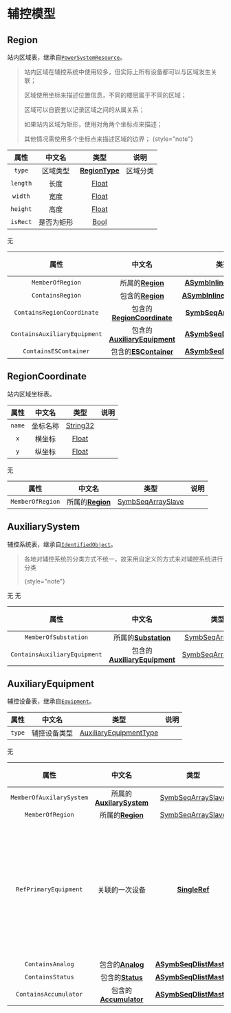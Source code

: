 # 辅控模型

## Region

站内区域表，继承自[`PowerSystemResource`](Abstract-Class.md#powersystemresource)。

> 站内区域在辅控系统中使用较多，但实际上所有设备都可以与区域发生关联；
>
> 区域使用坐标来描述位置信息，不同的楼层属于不同的区域；
>
> 区域可以自嵌套以记录区域之间的从属关系；
>
> 如果站内区域为矩形，使用对角两个坐标点来描述；
>
> 其他情况需使用多个坐标点来描述区域的边界；
> {style="note"}

<tabs>
    <tab title="维护分区">

|  **属性**  | **中文名** |                  **类型**                   | **说明** |
|:--------:|:-------:|:-----------------------------------------:|:------:|
|  `type`  |  区域类型   | [**RegionType**](Enum-Type.md#regiontype) |  区域分类  |
| `length` |   长度    |   [Float](Base-Attribute-Type.md#float)   |        |
| `width`  |   宽度    |   [Float](Base-Attribute-Type.md#float)   |        |
| `height` |   高度    |   [Float](Base-Attribute-Type.md#float)   |        |
| `isRect` |  是否为矩形  |   [Bool](Base-Attribute-Type.md#float)    |        |

</tab>
<tab title="同步分区">
无
</tab>
<tab title="索引分区">

|            **属性**            |                            **中文名**                            |                                   **类型**                                    | **说明** |
|:----------------------------:|:-------------------------------------------------------------:|:---------------------------------------------------------------------------:|:------:|
|       `MemberOfRegion`       |             所属的[**Region**](auxi-model.md#region)             |  [**ASymbInlineDlistSlave**](Base-Attribute-Type.md#asymbinlinedlistslave)  |        |
|       `ContainsRegion`       |             包含的[**Region**](auxi-model.md#region)             | [**ASymbInlineDlistMaster**](Base-Attribute-Type.md#asymbinlinedlistmaster) |        |
|  `ContainsRegionCoordinate`  |   包含的[**RegionCoordinate**](auxi-model.md#regioncoordinate)   |     [**SymbSeqArrayMaster**](Base-Attribute-Type.md#symbseqarraymaster)     |        |
| `ContainsAuxiliaryEquipment` | 包含的[**AuxiliaryEquipment**](auxi-model.md#auxiliaryequipment) |    [**ASymbSeqDlistMaster**](Base-Attribute-Type.md#asymbseqdlistmaster)    |        |
|    `ContainsESContainer`     |        包含的[**ESContainer**](ess-model.md#escontainer)         |    [**ASymbSeqDlistMaster**](Base-Attribute-Type.md#asymbseqdlistmaster)    |        |

</tab>

</tabs>

## RegionCoordinate

站内区域坐标表。

<tabs>
    <tab title="维护分区">

| **属性** | **中文名** |                  **类型**                   | **说明** |
|:------:|:-------:|:-----------------------------------------:|:------:|
| `name` |  坐标名称   | [String32](Base-Attribute-Type.md#string) |        |
|  `x`   |   横坐标   |   [Float](Base-Attribute-Type.md#float)   |        |
|  `y`   |   纵坐标   |   [Float](Base-Attribute-Type.md#float)   |        |

</tab>
<tab title="同步分区">
无
</tab>
<tab title="索引分区">

|      **属性**      |                **中文名**                |                            **类型**                             | **说明** |
|:----------------:|:-------------------------------------:|:-------------------------------------------------------------:|:------:|
| `MemberOfRegion` | 所属的[**Region**](auxi-model.md#region) | [SymbSeqArraySlave](Base-Attribute-Type.md#symbseqarrayslave) |        |

</tab>

</tabs>

## AuxiliarySystem

辅控系统表，继承自[`IdentifiedObject`](Abstract-Class.md#identifiedobject)。

> 各地对辅控系统的分类方式不统一，故采用自定义的方式来对辅控系统进行分类
>
> {style="note"}

<tabs>
    <tab title="维护分区">
无
</tab>
<tab title="同步分区">
无
</tab>
<tab title="索引分区">

|            **属性**            |                            **中文名**                            |                             **类型**                              | **说明** |
|:----------------------------:|:-------------------------------------------------------------:|:---------------------------------------------------------------:|:------:|
|     `MemberOfSubstation`     |         所属的[**Substation**](Core-Model.md#substation)         |  [SymbSeqArraySlave](Base-Attribute-Type.md#symbseqarrayslave)  |        |
| `ContainsAuxiliaryEquipment` | 包含的[**AuxiliaryEquipment**](auxi-model.md#auxiliaryequipment) | [SymbSeqArrayMaster](Base-Attribute-Type.md#symbseqarraymaster) |        |

</tab>

</tabs>

## AuxiliaryEquipment

辅控设备表，继承自[`Equipment`](Abstract-Class.md#equipment)。

<tabs>
    <tab title="维护分区">

| **属性** | **中文名** |                            **类型**                             | **说明** |
|:------:|:-------:|:-------------------------------------------------------------:|:------:|
| `type` | 辅控设备类型  | [AuxiliaryEquipmentType](Enum-Type.md#auxiliaryequipmenttype) |        |

</tab>
<tab title="同步分区">
无
</tab>
<tab title="索引分区">

|          **属性**          |                        **中文名**                         |                                **类型**                                 |    **说明**     |
|:------------------------:|:------------------------------------------------------:|:---------------------------------------------------------------------:|:-------------:|
| `MemberOfAuxilarySystem` | 所属的[**AuxilarySystem**](auxi-model.md#auxiliarysystem) |     [SymbSeqArraySlave](Base-Attribute-Type.md#symbseqarrayslave)     |               |
|     `MemberOfRegion`     |         所属的[**Region**](auxi-model.md#region)          |     [SymbSeqArraySlave](Base-Attribute-Type.md#symbseqarrayslave)     |               |
|  `RefPrimaryEquipment`   |                        关联的一次设备                         |           [**SingleRef**](Base-Attribute-Type.md#singleref)           | 可关联到所有种类的一次设备 |
|     `ContainsAnalog`     |         包含的[**Analog**](meas-model.md#analog)          | [**ASymbSeqDlistMaster**](Base-Attribute-Type.md#asymbseqdlistmaster) |               |
|     `ContainsStatus`     |         包含的[**Status**](meas-model.md#status)          | [**ASymbSeqDlistMaster**](Base-Attribute-Type.md#asymbseqdlistmaster) |               |
|  `ContainsAccumulator`   |    包含的[**Accumulator**](meas-model.md#accumulator)     | [**ASymbSeqDlistMaster**](Base-Attribute-Type.md#asymbseqdlistmaster) |

</tab>

</tabs>
